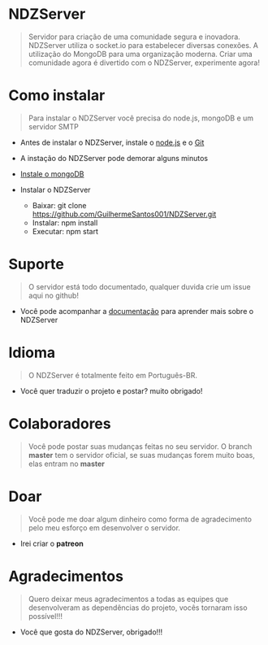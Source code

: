 # NDZServer
> Servidor para criação de uma comunidade segura e inovadora. NDZServer utiliza o socket.io para estabelecer diversas conexões. A utilização do MongoDB para uma organização moderna. Criar uma comunidade agora é divertido com o NDZServer, experimente agora!

# Como instalar
> Para instalar o NDZServer você precisa do node.js, mongoDB e um servidor SMTP

- Antes de instalar o NDZServer, instale o [node.js](https://nodejs.org/en/) e o [Git](https://git-scm.com/downloads)
- A instação do NDZServer pode demorar alguns minutos

- [Instale o mongoDB](https://github.com/GuilhermeSantos001/NDZServer/wiki/Instalar-o-MongoDB)

- Instalar o NDZServer
    - Baixar: git clone https://github.com/GuilhermeSantos001/NDZServer.git
    - Instalar: npm install
    - Executar: npm start

# Suporte
> O servidor está todo documentado, qualquer duvida crie um issue aqui no github!

- Você pode acompanhar a [documentação](https://github.com/GuilhermeSantos001/NDZServer/wiki) para aprender mais sobre o NDZServer

# Idioma
> O NDZServer é totalmente feito em Português-BR.

- Você quer traduzir o projeto e postar? muito obrigado!

# Colaboradores
> Você pode postar suas mudanças feitas no seu servidor. O branch **master** tem o servidor oficial, se suas mudanças forem muito boas, elas entram no **master**

# Doar
> Você pode me doar algum dinheiro como forma de agradecimento pelo meu esforço em desenvolver o servidor.

- Irei criar o **patreon**

# Agradecimentos
> Quero deixar meus agradecimentos a todas as equipes que desenvolveram as dependências do projeto, vocês tornaram isso possível!!!

- Você que gosta do NDZServer, obrigado!!!
